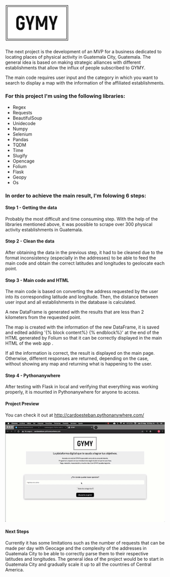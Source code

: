 # <img src="static/gymy.png" width=200 />

The next project is the development of an MVP for a business dedicated to locating places of physical activity in Guatemala City, Guatemala. The general idea is based on making strategic alliances with different establishments that allow the influx of people subscribed to GYMY.

The main code requires user input and the category in which you want to search to display a map with the information of the affiliated establishments.

### For this project I'm using the following libraries:

- Regex
- Requests
- BeautifulSoup
- Unidecode
- Numpy
- Selenium 
- Pandas
- TQDM
- Time
- Slugify
- Opencage
- Folium
- Flask
- Geopy
- Os

### In order to achieve the main result, I'm folowing 6 steps:

#### Step 1 - Getting the data

Probably the most difficult and time consuming step. With the help of the libraries mentioned above, it was possible to scrape over 300 physical activity establishments in Guatemala.

#### Step 2 - Clean the data

After obtaining the data in the previous step, it had to be cleaned due to the format inconsistency (especially in the addresses) to be able to feed the main code and obtain the correct latitudes and longitudes to geolocate each point.

#### Step 3 - Main code and HTML

The main code is based on converting the address requested by the user into its corresponding latitude and longitude. Then, the distance between user input and all establishments in the database is calculated.

A new DataFrame is generated with the results that are less than 2 kilometers from the requested point.

The map is created with the information of the new DataFrame, it is saved and edited adding '{% block content%} {% endblock%}' at the end of the HTML generated by Folium so that it can be correctly displayed in the main HTML of the web app .

If all the information is correct, the result is displayed on the main page. Otherwise, different responses are returned, depending on the case, without showing any map and returning what is happening to the user.

#### Step 4 - Pythonanywhere

After testing with Flask in local and verifying that everything was working properly, it is mounted in Pythonanywhere for anyone to access.

#### Project Preview

You can check it out at http://cardoesteban.pythonanywhere.com/

![](static/GymyFinalV2.gif)




#### Next Steps

Currently it has some limitations such as the number of requests that can be made per day with Geocage and the complexity of the addresses in Guatemala City to be able to correctly parse them to their respective latitudes and longitudes. The general idea of the project would be to start in Guatemala City and gradually scale it up to all the countries of Central America.
